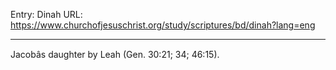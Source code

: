 Entry: Dinah
URL: https://www.churchofjesuschrist.org/study/scriptures/bd/dinah?lang=eng

---

Jacobâs daughter by Leah (Gen. 30:21; 34; 46:15).
